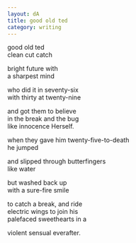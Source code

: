 ```yaml
---
layout: dA
title: good old ted
category: writing
---
```


good old ted <br />
clean cut catch

bright future with <br />
a sharpest mind

who did it in seventy-six <br />
with thirty at twenty-nine

and got them to believe <br />
in the break and the bug <br />
like innocence Herself.

when they gave him twenty-five-to-death <br />
he jumped

and slipped through butterfingers <br />
like water

but washed back up <br />
with a sure-fire smile

to catch a break, and ride <br />
electric wings to join his <br />
palefaced sweethearts in a

violent sensual everafter.
